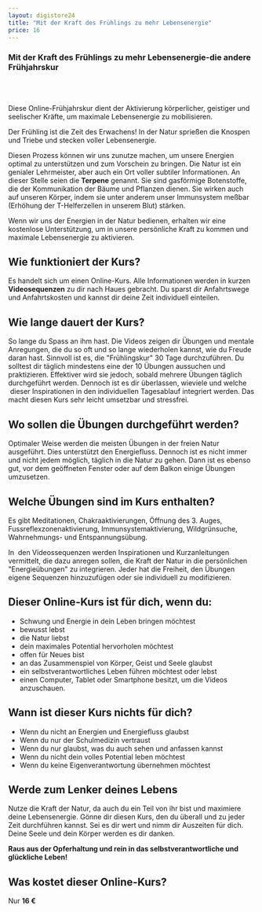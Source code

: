 ```yaml
---
layout: digistore24
title: "Mit der Kraft des Frühlings zu mehr Lebensenergie"
price: 16
---
```

<div>
<div>
<div>
<div>
<div>
<div>
<div>
<div>
<h3>Mit der Kraft des Fr&#xFC;hlings zu mehr Lebensenergie-die andere Fr&#xFC;hjahrskur</h3>
</div>
</div>
</div>
</div>
</div>
</div>
</div>
</div>
<div>
<div>
<div>&#xA0;</div>
<div>
<div>
<div>
<div>
<div>
<div>
<div>
<div></div>
</div>
</div>
</div>
</div>
</div>
</div>
</div>
</div>
</div>
<div>
<div>
<div>&#xA0;</div>
<div>
<div>
<div>
<div>
<div>
<div>
<div>
<p>Diese Online-Fr&#xFC;hjahrskur dient der Aktivierung k&#xF6;rperlicher, geistiger und seelischer Kr&#xE4;fte, um maximale Lebensenergie zu mobilisieren.</p>
<p>Der Fr&#xFC;hling ist die Zeit des Erwachens! In der Natur sprie&#xDF;en die Knospen und Triebe und stecken voller Lebensenergie.</p>
<p>Diesen Prozess k&#xF6;nnen wir uns zunutze machen, um unsere Energien optimal zu unterst&#xFC;tzen und zum Vorschein zu bringen. Die Natur ist ein genialer Lehrmeister, aber auch ein Ort voller subtiler Informationen. An dieser Stelle seien die <strong>Terpene</strong> genannt. Sie sind gasf&#xF6;rmige Botenstoffe, die der Kommunikation der B&#xE4;ume und Pflanzen dienen. Sie wirken auch auf unseren K&#xF6;rper, indem sie unter anderem unser Immunsystem me&#xDF;bar (Erh&#xF6;hung der T-Helferzellen in unserem Blut) st&#xE4;rken.</p>
<p>Wenn wir uns der Energien in der Natur bedienen, erhalten wir eine kostenlose Unterst&#xFC;tzung, um in unsere pers&#xF6;nliche Kraft zu kommen und maximale Lebensenergie zu aktivieren.</p>
<h2>Wie funktioniert der Kurs?</h2>
<p>Es handelt sich um einen Online-Kurs. Alle Informationen werden in kurzen <strong>Videosequenzen</strong> zu dir nach Haues gebracht. Du sparst dir Anfahrtswege und Anfahrtskosten und kannst dir deine Zeit individuell einteilen.</p>
<h2><strong>Wie lange dauert der Kurs?</strong></h2>
<p>So lange du Spass an ihm hast. Die Videos zeigen dir &#xDC;bungen und mentale Anregungen, die du so oft und so lange wiederholen kannst, wie du Freude daran hast. Sinnvoll ist es, die &quot;Fr&#xFC;hlingskur&quot; 30 Tage durchzuf&#xFC;hren. Du solltest dir t&#xE4;glich mindestens eine der 10 &#xDC;bungen aussuchen und praktizieren. Effektiver wird sie jedoch, sobald mehrere &#xDC;bungen t&#xE4;glich durchgef&#xFC;hrt werden. Dennoch ist es dir &#xFC;berlassen, wieviele und welche &#xA0;dieser Inspirationen in den individuellen Tagesablauf integriert werden. Das macht diesen Kurs sehr leicht umsetzbar und stressfrei.</p>
<h2>Wo sollen die &#xDC;bungen durchgef&#xFC;hrt werden?</h2>
<p>Optimaler Weise werden die meisten &#xDC;bungen in der freien Natur ausgef&#xFC;hrt. Dies unterst&#xFC;tzt den Energiefluss. Dennoch ist es nicht immer und nicht jedem m&#xF6;glich, t&#xE4;glich in die Natur zu gehen. Dann ist es ebenso gut, vor dem ge&#xF6;ffneten Fenster oder auf dem Balkon einige &#xDC;bungen umzusetzen.</p>
<h2>Welche &#xDC;bungen sind im Kurs enthalten?</h2>
<p>Es gibt Meditationen, Chakraaktivierungen, &#xD6;ffnung des 3. Auges, Fussreflexzonenaktivierung, Immunsystemaktivierung, Wildgr&#xFC;nsuche, Wahrnehmungs- und Entspannungs&#xFC;bung.</p>
<p>In &#xA0;den Videossequenzen werden Inspirationen und Kurzanleitungen vermittelt, die dazu anregen sollen, die Kraft der Natur in die pers&#xF6;nlichen &quot;Energie&#xFC;bungen&quot; zu integrieren. Jeder hat die Freiheit, den &#xDC;bungen eigene Sequenzen hinzuzuf&#xFC;gen oder sie individuell zu modifizieren.</p>
<h2>Dieser Online-Kurs ist f&#xFC;r dich, wenn du:</h2>
<ul><li>Schwung und Energie in dein Leben bringen m&#xF6;chtest</li>
<li>bewusst lebst</li>
<li>die Natur liebst</li>
<li>dein maximales Potential hervorholen m&#xF6;chtest</li>
<li>offen f&#xFC;r Neues bist</li>
<li>an das Zusammenspiel von K&#xF6;rper, Geist und Seele glaubst</li>
<li>ein selbstverantwortliches Leben f&#xFC;hren m&#xF6;chtest oder lebst</li>
<li>einen Computer, Tablet oder Smartphone besitzt, um die Videos anzuschauen.</li>
</ul><h2>Wann ist dieser Kurs nichts f&#xFC;r dich?</h2>
<ul><li>Wenn du nicht an Energien und Energiefluss glaubst</li>
<li>Wenn du nur der Schulmedizin vertraust</li>
<li>Wenn du nur glaubst, was du auch sehen und anfassen kannst</li>
<li>Wenn du nicht dein volles Potential leben m&#xF6;chtest</li>
<li>Wenn du keine Eigenverantwortung &#xFC;bernehmen m&#xF6;chtest</li>
</ul><h2>Werde zum Lenker deines Lebens</h2>
<p>Nutze die Kraft der Natur, da auch du ein Teil von ihr bist und maximiere deine Lebensenergie. G&#xF6;nne dir diesen Kurs, den du &#xFC;berall und zu jeder Zeit durchf&#xFC;hren kannst. Sei es dir wert und nimm dir Auszeiten f&#xFC;r dich. Deine Seele und dein K&#xF6;rper werden es dir danken.</p>
<p><strong>Raus aus der Opferhaltung und rein in das selbstverantwortliche und gl&#xFC;ckliche Leben!</strong></p>
<h2>Was kostet dieser Online-Kurs?</h2>
<p>Nur <strong>16 &#x20AC;&#xA0;</strong></p>
</div>
</div>
</div>
</div>
</div>
</div>
</div>
</div>
</div>